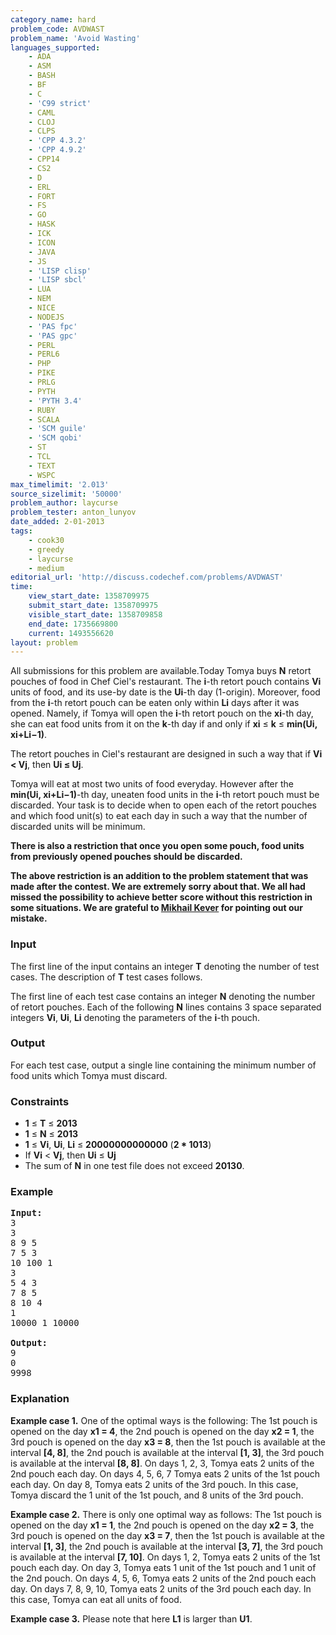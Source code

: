 ```yaml
---
category_name: hard
problem_code: AVDWAST
problem_name: 'Avoid Wasting'
languages_supported:
    - ADA
    - ASM
    - BASH
    - BF
    - C
    - 'C99 strict'
    - CAML
    - CLOJ
    - CLPS
    - 'CPP 4.3.2'
    - 'CPP 4.9.2'
    - CPP14
    - CS2
    - D
    - ERL
    - FORT
    - FS
    - GO
    - HASK
    - ICK
    - ICON
    - JAVA
    - JS
    - 'LISP clisp'
    - 'LISP sbcl'
    - LUA
    - NEM
    - NICE
    - NODEJS
    - 'PAS fpc'
    - 'PAS gpc'
    - PERL
    - PERL6
    - PHP
    - PIKE
    - PRLG
    - PYTH
    - 'PYTH 3.4'
    - RUBY
    - SCALA
    - 'SCM guile'
    - 'SCM qobi'
    - ST
    - TCL
    - TEXT
    - WSPC
max_timelimit: '2.013'
source_sizelimit: '50000'
problem_author: laycurse
problem_tester: anton_lunyov
date_added: 2-01-2013
tags:
    - cook30
    - greedy
    - laycurse
    - medium
editorial_url: 'http://discuss.codechef.com/problems/AVDWAST'
time:
    view_start_date: 1358709975
    submit_start_date: 1358709975
    visible_start_date: 1358709858
    end_date: 1735669800
    current: 1493556620
layout: problem
---
```

All submissions for this problem are available.Today Tomya buys **N** retort pouches of food in Chef Ciel's restaurant. The **i**-th retort pouch contains **Vi** units of food, and its use-by date is the **Ui**-th day (1-origin). Moreover, food from the **i**-th retort pouch can be eaten only within **Li** days after it was opened. Namely, if Tomya will open the **i**-th retort pouch on the **xi**-th day, she can eat food units from it on the **k**-th day if and only if **xi** ≤ **k** ≤ **min(Ui, xi+Li−1)**.

The retort pouches in Ciel's restaurant are designed in such a way that if **Vi < Vj**, then **Ui ≤ Uj**.

Tomya will eat at most two units of food everyday. However after the **min(Ui, xi+Li−1)**-th day, uneaten food units in the **i**-th retort pouch must be discarded. Your task is to decide when to open each of the retort pouches and which food unit(s) to eat each day in such a way that the number of discarded units will be minimum.

**There is also a restriction that once you open some pouch, food units from previously opened pouches should be discarded.**

**The above restriction is an addition to the problem statement that was made after the contest. We are extremely sorry about that. We all had missed the possibility to achieve better score without this restriction in some situations. We are grateful to [Mikhail Kever](http://www.codechef.com/users/mikhailOK) for pointing out our mistake.**

### Input

The first line of the input contains an integer **T** denoting the number of test cases. The description of **T** test cases follows.

The first line of each test case contains an integer **N** denoting the number of retort pouches.
Each of the following **N** lines contains 3 space separated integers **Vi**, **Ui**, **Li** denoting the parameters of the **i**-th pouch.

### Output

For each test case, output a single line containing the minimum number of food units which Tomya must discard.

### Constraints

- **1** ≤ **T** ≤ **2013**
- **1** ≤ **N** ≤ **2013**
- **1** ≤ **Vi**, **Ui**, **Li** ≤ **20000000000000** (**2 \* 1013**)
- If **Vi** < **Vj**, then **Ui** ≤ **Uj**
- The sum of **N** in one test file does not exceed **20130**.

### Example

<pre>
<b>Input:</b>
3
3
8 9 5
7 5 3
10 100 1
3
5 4 3
7 8 5
8 10 4
1
10000 1 10000

<b>Output:</b>
9
0
9998
</pre>
### Explanation

**Example case 1.** One of the optimal ways is the following:
The 1st pouch is opened on the day **x1 = 4**,
the 2nd pouch is opened on the day **x2 = 1**,
the 3rd pouch is opened on the day **x3 = 8**,
then
the 1st pouch is available at the interval **\[4, 8\]**,
the 2nd pouch is available at the interval **\[1, 3\]**,
the 3rd pouch is available at the interval **\[8, 8\]**.
On days 1, 2, 3, Tomya eats 2 units of the 2nd pouch each day.
On days 4, 5, 6, 7 Tomya eats 2 units of the 1st pouch each day.
On day 8, Tomya eats 2 units of the 3rd pouch.
In this case, Tomya discard the 1 unit of the 1st pouch, and 8 units of the 3rd pouch.

**Example case 2.** There is only one optimal way as follows:
The 1st pouch is opened on the day **x1 = 1**,
the 2nd pouch is opened on the day **x2 = 3**,
the 3rd pouch is opened on the day **x3 = 7**,
then
the 1st pouch is available at the interval **\[1, 3\]**,
the 2nd pouch is available at the interval **\[3, 7\]**,
the 3rd pouch is available at the interval **\[7, 10\]**.
On days 1, 2, Tomya eats 2 units of the 1st pouch each day.
On day 3, Tomya eats 1 unit of the 1st pouch and 1 unit of the 2nd pouch.
On days 4, 5, 6, Tomya eats 2 units of the 2nd pouch each day.
On days 7, 8, 9, 10, Tomya eats 2 units of the 3rd pouch each day.
In this case, Tomya can eat all units of food.

**Example case 3.** Please note that here **L1** is larger than **U1**.
